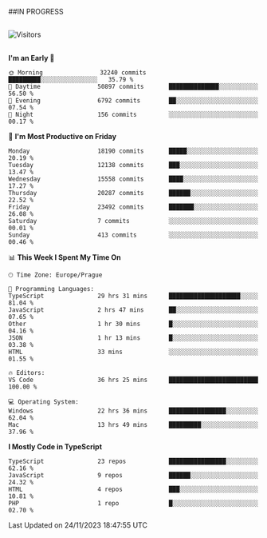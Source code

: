 ##IN PROGRESS
##
![Visitors](https://komarev.com/ghpvc/?username=petrbui&style=for-the-badge&label=Visitors+👀)



##
<!--
[![My GitHub stats](https://github-readme-stats.vercel.app/api?username=petrbui&theme=github_dark)](https://github.com/anuraghazra/github-readme-stats)

[![My wakatime stats](https://github-readme-stats.vercel.app/api/wakatime?username=petrbui&theme=github_dark)](https://github.com/anuraghazra/github-readme-stats)
-->
<!--START_SECTION:waka-->
**I'm an Early 🐤** 

```text
🌞 Morning                32240 commits       █████████░░░░░░░░░░░░░░░░   35.79 % 
🌆 Daytime                50897 commits       ██████████████░░░░░░░░░░░   56.50 % 
🌃 Evening                6792 commits        ██░░░░░░░░░░░░░░░░░░░░░░░   07.54 % 
🌙 Night                  156 commits         ░░░░░░░░░░░░░░░░░░░░░░░░░   00.17 % 
```
📅 **I'm Most Productive on Friday** 

```text
Monday                   18190 commits       █████░░░░░░░░░░░░░░░░░░░░   20.19 % 
Tuesday                  12138 commits       ███░░░░░░░░░░░░░░░░░░░░░░   13.47 % 
Wednesday                15558 commits       ████░░░░░░░░░░░░░░░░░░░░░   17.27 % 
Thursday                 20287 commits       ██████░░░░░░░░░░░░░░░░░░░   22.52 % 
Friday                   23492 commits       ███████░░░░░░░░░░░░░░░░░░   26.08 % 
Saturday                 7 commits           ░░░░░░░░░░░░░░░░░░░░░░░░░   00.01 % 
Sunday                   413 commits         ░░░░░░░░░░░░░░░░░░░░░░░░░   00.46 % 
```


📊 **This Week I Spent My Time On** 

```text
🕑︎ Time Zone: Europe/Prague

💬 Programming Languages: 
TypeScript               29 hrs 31 mins      ████████████████████░░░░░   81.04 % 
JavaScript               2 hrs 47 mins       ██░░░░░░░░░░░░░░░░░░░░░░░   07.65 % 
Other                    1 hr 30 mins        █░░░░░░░░░░░░░░░░░░░░░░░░   04.16 % 
JSON                     1 hr 13 mins        █░░░░░░░░░░░░░░░░░░░░░░░░   03.38 % 
HTML                     33 mins             ░░░░░░░░░░░░░░░░░░░░░░░░░   01.55 % 

🔥 Editors: 
VS Code                  36 hrs 25 mins      █████████████████████████   100.00 % 

💻 Operating System: 
Windows                  22 hrs 36 mins      ████████████████░░░░░░░░░   62.04 % 
Mac                      13 hrs 49 mins      █████████░░░░░░░░░░░░░░░░   37.96 % 
```

**I Mostly Code in TypeScript** 

```text
TypeScript               23 repos            ████████████████░░░░░░░░░   62.16 % 
JavaScript               9 repos             ██████░░░░░░░░░░░░░░░░░░░   24.32 % 
HTML                     4 repos             ███░░░░░░░░░░░░░░░░░░░░░░   10.81 % 
PHP                      1 repo              █░░░░░░░░░░░░░░░░░░░░░░░░   02.70 % 
```




 Last Updated on 24/11/2023 18:47:55 UTC
<!--END_SECTION:waka-->
